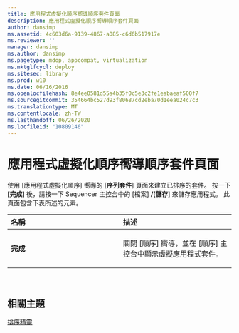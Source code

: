 ```yaml
---
title: 應用程式虛擬化順序嚮導順序套件頁面
description: 應用程式虛擬化順序嚮導順序套件頁面
author: dansimp
ms.assetid: 4c603d6a-9139-4867-a085-c6d6b517917e
ms.reviewer: ''
manager: dansimp
ms.author: dansimp
ms.pagetype: mdop, appcompat, virtualization
ms.mktglfcycl: deploy
ms.sitesec: library
ms.prod: w10
ms.date: 06/16/2016
ms.openlocfilehash: 8e4ee0581d55a4b35f0c5e3c2fe1eabaeaf500f7
ms.sourcegitcommit: 354664bc527d93f80687cd2eba70d1eea024c7c3
ms.translationtype: MT
ms.contentlocale: zh-TW
ms.lasthandoff: 06/26/2020
ms.locfileid: "10809146"
---
```

# 應用程式虛擬化順序嚮導順序套件頁面


使用 [應用程式虛擬化順序] 嚮導的 [**序列套件**] 頁面來建立已排序的套件。 按一下 **[完成]** 後，請按一下 Sequencer 主控台中的 [檔案] **/[儲存**] 來儲存應用程式。 此頁面包含下表所述的元素。

<table>
<colgroup>
<col width="50%" />
<col width="50%" />
</colgroup>
<thead>
<tr class="header">
<th align="left">名稱</th>
<th align="left">描述</th>
</tr>
</thead>
<tbody>
<tr class="odd">
<td align="left"><p><strong>完成</strong></p></td>
<td align="left"><p>關閉 [順序] 嚮導，並在 [順序] 主控台中顯示虛擬應用程式套件。</p></td>
</tr>
</tbody>
</table>

 

## 相關主題


[排序精靈](sequencing-wizard.md)

 

 





